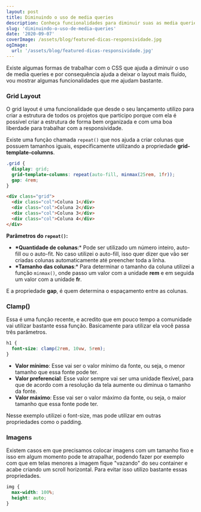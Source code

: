 ```yaml
---
layout: post
title: Diminuindo o uso de media queries
description: Conheça funcionalidades para diminuir suas as media queries
slug: 'diminuindo-o-uso-de-media-queries'
date: '2020-09-07'
coverImage: /assets/blog/featured-dicas-responsividade.jpg
ogImage:
  url: '/assets/blog/featured-dicas-responsividade.jpg'
---
```


Existe algumas formas de trabalhar com o CSS que ajuda a diminuir o uso de media queries e por consequência ajuda a deixar o layout mais fluído, vou mostrar algumas funcionalidades que me ajudam bastante.

### Grid Layout

O grid layout é uma funcionalidade que desde o seu lançamento utilizo para criar a estrutura de todos os projetos que participo porque com ela é possível criar a estrutura de forma bem organizada e com uma boa liberdade para trabalhar com a responsividade.

Existe uma função chamada `repeat()` que nos ajuda a criar colunas que possuem tamanhos iguais, especificamente utilizando a propriedade **grid-template-columns**.

```css
.grid {
  display: grid;
  grid-template-columns: repeat(auto-fill, minmax(25rem, 1fr));
  gap: 4rem;
}
```

```html
<div class="grid">
  <div class="col">Coluna 1</div>
  <div class="col">Coluna 2</div>
  <div class="col">Coluna 3</div>
  <div class="col">Coluna 4</div>
</div>
```

**Parâmetros do `repeat()`:**

- **\*Quantidade de colunas**:\* Pode ser utilizado um número inteiro, auto-fill ou o auto-fit. No caso utilizei o auto-fill, isso quer dizer que vão ser criadas colunas automaticamente até preencher toda a linha.
- **\*Tamanho das colunas**:\* Para determinar o tamanho da coluna utilizei a função `minmax()`, onde passo um valor com a unidade **rem** e em seguida um valor com a unidade **fr**.

E a propriedade **gap**, é quem determina o espaçamento entre as colunas.

### Clamp()

Essa é uma função recente, e acredito que em pouco tempo a comunidade vai utilizar bastante essa função. Basicamente para utilizar ela você passa três parâmetros.

```css
h1 {
  font-size: clamp(2rem, 10vw, 5rem);
}
```

- **Valor mínimo**: Esse vai ser o valor mínimo da fonte, ou seja, o menor tamanho que essa fonte pode ter.
- **Valor preferencial**: Esse valor sempre vai ser uma unidade flexível, para que de acordo com a resolução da tela aumente ou diminua o tamanho da fonte.
- **Valor máximo**: Esse vai ser o valor máximo da fonte, ou seja, o maior tamanho que essa fonte pode ter.

Nesse exemplo utilizei o font-size, mas pode utilizar em outras propriedades como o padding.

### Imagens

Existem casos em que precisamos colocar imagens com um tamanho fixo e isso em algum momento pode te atrapalhar, podendo fazer por exemplo com que em telas menores a imagem fique "vazando" do seu container e acabe criando um scroll horizontal. Para evitar isso utilizo bastante essas propriedades.

```css
img {
  max-width: 100%;
  height: auto;
}
```
